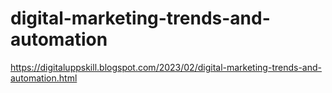 # digital-marketing-trends-and-automation
https://digitaluppskill.blogspot.com/2023/02/digital-marketing-trends-and-automation.html
